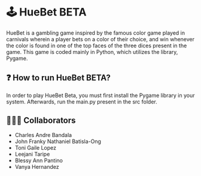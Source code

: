 # 🕹️ **HueBet BETA**
HueBet is a gambling game inspired by the famous color game played in carnivals wherein a player bets on a color of their choice, and win whenever the color is found in one of the top faces of the three dices present in the game. This game is coded mainly in Python, which utilizes the library, Pygame.

## ❓ How to run HueBet BETA?
In order to play HueBet Beta, you must first install the Pygame library in your system. Afterwards, run the main.py present in the src folder.

## 👨🏻‍💻 **Collaborators**
- Charles Andre Bandala
- John Franky Nathaniel Batisla-Ong
- Toni Gaile Lopez
- Leejani Taripe
- Blessy Ann Pantino
- Vanya Hernandez
